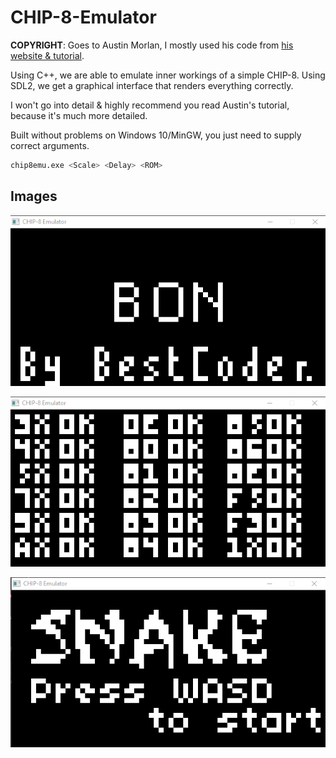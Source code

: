 # CHIP-8-Emulator

<b>COPYRIGHT</b>: Goes to Austin Morlan, I mostly used his code from [his website & tutorial](https://austinmorlan.com/posts/chip8_emulator/).

Using C++, we are able to emulate inner workings of a simple CHIP-8.
Using SDL2, we get a graphical interface that renders everything correctly.

I won't go into detail & highly recommend you read Austin's tutorial, because it's much more detailed.

Built without problems on Windows 10/MinGW, you just need to supply correct arguments.

```bash
chip8emu.exe <Scale> <Delay> <ROM>
```

## Images

![Initial Test](https://github.com/fpetrovicc/CHIP-8-Emulator/raw/main/img/inittest.png)

![Opcode Test](https://github.com/fpetrovicc/CHIP-8-Emulator/raw/main/img/opcodetest.png)

![Snake](https://github.com/fpetrovicc/CHIP-8-Emulator/raw/main/img/snake.png)
